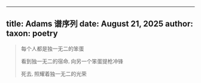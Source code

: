 
---
title: Adams 谱序列
date: August 21, 2025
author: [](../person/yuni.md)
taxon: poetry
---

<link href="https://fonts.googleapis.com/css2?family=LXGW+WenKai+TC&display=swap" rel="stylesheet">

<style>
.kaiti {
  font-family: "LXGW WenKai TC", serif;
  font-style: normal;
}
</style>

<blockquote class="kaiti">

每个人都是独一无二的笨蛋

看到独一无二的宿命, 向另一个笨蛋提枪冲锋

死去, 照耀着独一无二的光荣

</blockquote>
